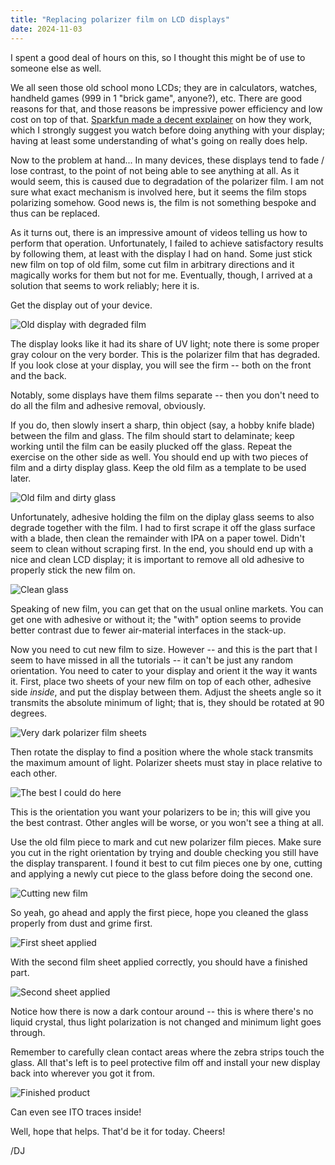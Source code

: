```yaml
---
title: "Replacing polarizer film on LCD displays"
date: 2024-11-03
---
```


I spent a good deal of hours on this, so I thought this might be of use to someone else as well.

We all seen those old school mono LCDs; they are in calculators, watches, handheld games (999 in 1 "brick game", anyone?), etc. There are good reasons for that, and those reasons be impressive power efficiency and low cost on top of that. [Sparkfun made a decent explainer](https://www.youtube.com/watch?v=VbdhbyiHX-s) on how they work, which I strongly suggest you watch before doing anything with your display; having at least some understanding of what's going on really does help.

Now to the problem at hand... In many devices, these displays tend to fade / lose contrast, to the point of not being able to see anything at all. As it would seem, this is caused due to degradation of the polarizer film. I am not sure what exact mechanism is involved here, but it seems the film stops polarizing somehow. Good news is, the film is not something bespoke and thus can be replaced.

As it turns out, there is an impressive amount of videos telling us how to perform that operation. Unfortunately, I failed to achieve satisfactory results by following them, at least with the display I had on hand. Some just stick new film on top of old film, some cut film in arbitrary directions and it magically works for them but not for me. Eventually, though, I arrived at a solution that seems to work reliably; here it is.

Get the display out of your device.

![Old display with degraded film](/blarg/assets/20241103/old-display.jpg)

The display looks like it had its share of UV light; note there is some proper gray colour on the very border. This is the polarizer film that has degraded. If you look close at your display, you will see the firm -- both on the front and the back.

Notably, some displays have them films separate -- then you don't need to do all the film and adhesive removal, obviously.

If you do, then slowly insert a sharp, thin object (say, a hobby knife blade) between the film and glass. The film should start to delaminate; keep working until the film can be easily plucked off the glass. Repeat the exercise on the other side as well. You should end up with two pieces of film and a dirty display glass. Keep the old film as a template to be used later.

![Old film and dirty glass](/blarg/assets/20241103/old-film-removed.jpg)

Unfortunately, adhesive holding the film on the diplay glass seems to also degrade together with the film. I had to first scrape it off the glass surface with a blade, then clean the remainder with IPA on a paper towel. Didn't seem to clean without scraping first. In the end, you should end up with a nice and clean LCD display; it is important to remove all old adhesive to properly stick the new film on.

![Clean glass](/blarg/assets/20241103/clean-glass.jpg)

Speaking of new film, you can get that on the usual online markets. You can get one with adhesive or without it; the "with" option seems to provide better contrast due to fewer air-material interfaces in the stack-up.

Now you need to cut new film to size. However -- and this is the part that I seem to have missed in all the tutorials -- it can't be just any random orientation. You need to cater to your display and orient it the way it wants it. First, place two sheets of your new film on top of each other, adhesive side *inside*, and put the display between them. Adjust the sheets angle so it transmits the absolute minimum of light; that is, they should be rotated at 90 degrees.

![Very dark polarizer film sheets](/blarg/20241103/sheets1.jpg)

Then rotate the display to find a position where the whole stack transmits the maximum amount of light. Polarizer sheets must stay in place relative to each other.

![The best I could do here](/blarg/20241103/sheets2.jpg)

This is the orientation you want your polarizers to be in; this will give you the best contrast. Other angles will be worse, or you won't see a thing at all.

Use the old film piece to mark and cut new polarizer film pieces. Make sure you cut in the right orientation by trying and double checking you still have the display transparent. I found it best to cut film pieces one by one, cutting and applying a newly cut piece to the glass before doing the second one.

![Cutting new film](/blarg/20241103/sheets3.jpg)

So yeah, go ahead and apply the first piece, hope you cleaned the glass properly from dust and grime first.

![First sheet applied](/blarg/20241103/film-applied.jpg)

With the second film sheet applied correctly, you should have a finished part.

![Second sheet applied](/blarg/20241103/films-applied.jpg)

Notice how there is now a dark contour around -- this is where there's no liquid crystal, thus light polarization is not changed and minimum light goes through.

Remember to carefully clean contact areas where the zebra strips touch the glass. All that's left is to peel protective film off and install your new display back into wherever you got it from.

![Finished product](/blarg/20241103/final.jpg)

Can even see ITO traces inside!

Well, hope that helps. That'd be it for today. Cheers!

/DJ
